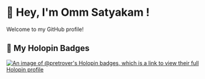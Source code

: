 # 👋 Hey, I'm Omm Satyakam !

Welcome to my GitHub profile!

## 🏅 My Holopin Badges

[![An image of @pretrover's Holopin badges, which is a link to view their full Holopin profile](https://www.holopin.io/@pretrover)](https://www.holopin.io/@pretrover)


<!--
**p-retrover/p-retrover** is a ✨ _special_ ✨ repository because its `README.md` (this file) appears on your GitHub profile.

Here are some ideas to get you started:

- 🔭 I’m currently working on ...
- 🌱 I’m currently learning ...
- 👯 I’m looking to collaborate on ...
- 🤔 I’m looking for help with ...
- 💬 Ask me about ...
- 📫 How to reach me: ...
- 😄 Pronouns: ...
- ⚡ Fun fact: ...
-->
